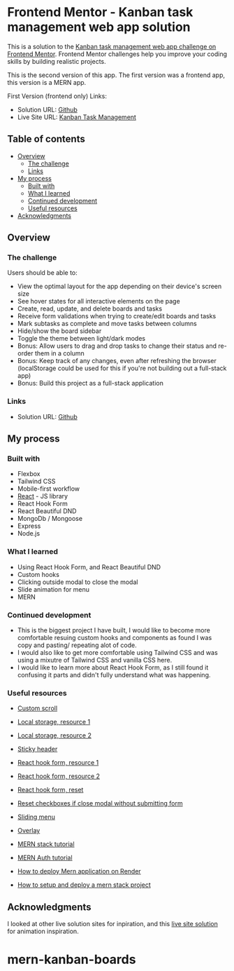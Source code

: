 # Frontend Mentor - Kanban task management web app solution

This is a solution to the [Kanban task management web app challenge on Frontend Mentor](https://www.frontendmentor.io/challenges/kanban-task-management-web-app-wgQLt-HlbB). Frontend Mentor challenges help you improve your coding skills by building realistic projects.

This is the second version of this app. The first version was a frontend app, this version is a MERN app.

First Version (frontend only) Links:
- Solution URL: [Github](https://github.com/jessabc/kanban-task-management)
- Live Site URL: [Kanban Task Management](https://kanbantaskmanagement.netlify.app)

## Table of contents

- [Overview](#overview)
  - [The challenge](#the-challenge)
  - [Links](#links)
- [My process](#my-process)
  - [Built with](#built-with)
  - [What I learned](#what-i-learned)
  - [Continued development](#continued-development)
  - [Useful resources](#useful-resources)
- [Acknowledgments](#acknowledgments)


## Overview

### The challenge

Users should be able to:

- View the optimal layout for the app depending on their device's screen size
- See hover states for all interactive elements on the page
- Create, read, update, and delete boards and tasks
- Receive form validations when trying to create/edit boards and tasks
- Mark subtasks as complete and move tasks between columns
- Hide/show the board sidebar
- Toggle the theme between light/dark modes
- Bonus: Allow users to drag and drop tasks to change their status and re-order them in a column
- Bonus: Keep track of any changes, even after refreshing the browser (localStorage could be used for this if you're not building out a full-stack app)
- Bonus: Build this project as a full-stack application


### Links

- Solution URL: [Github](https://github.com/jessabc/mern-kanban-boards)


## My process

### Built with

- Flexbox
- Tailwind CSS
- Mobile-first workflow
- [React](https://reactjs.org/) - JS library
- React Hook Form
- React Beautiful DND
- MongoDb / Mongoose
- Express
- Node.js


### What I learned

- Using React Hook Form, and React Beautiful DND
- Custom hooks
- Clicking outside modal to close the modal
- Slide animation for menu
- MERN

### Continued development

- This is the biggest project I have built, I would like to become more comfortable resuing custom hooks and components as found I was copy and pasting/ repeating alot of code.
- I would also like to get more comfortable using Tailwind CSS and was using a mixutre of Tailwind CSS and vanilla CSS here.
- I would like to learn more about React Hook Form, as I still found it confusing it parts and didn't fully understand what was happening.

### Useful resources

- [Custom scroll](https://scottspence.com/posts/change-scrollbar-color-tailwind-css) 
- [Local storage, resource 1](https://www.freecodecamp.org/news/how-to-use-localstorage-with-react-hooks-to-set-and-get-items/) 
- [Local storage, resource 2](https://upmostly.com/tutorials/how-to-add-local-storage-to-your-react-apps)
- [Sticky header](https://dev.to/cryptic022/sticky-header-and-footer-with-tailwind-2oik)
- [React hook form, resource 1](https://react-hook-form.com/api/usefieldarray/)
- [React hook form, resource 2](https://codesandbox.io/s/react-hook-form-usefieldarray-rules-iyejbp?file=/src/index.js)
- [React hook form, reset](https://www.react-hook-form.com/api/useform/reset/)
- [Reset checkboxes if close modal without submitting form ](https://codesandbox.io/s/react-hook-form-reset-v7-r7m5s)
- [Sliding menu](https://dev.to/fayaz/making-a-navigation-drawer-sliding-sidebar-with-tailwindcss-blueprint-581l)
- [Overlay](https://stackoverflow.com/questions/45607982/how-to-disable-background-when-modal-window-pops-up)

- [MERN stack tutorial](https://www.youtube.com/watch?v=98BzS5Oz5E4&list=PL4cUxeGkcC9iJ_KkrkBZWZRHVwnzLIoUE&pp=iAQB)
- [MERN Auth tutorial](https://www.youtube.com/watch?v=WsRBmwNkv3Q&list=PL4cUxeGkcC9g8OhpOZxNdhXggFz2lOuCT&pp=iAQB)
- [How to deploy Mern application on Render](https://dev.to/jolenechong/how-to-deploy-mern-application-on-rendercom-a-heroku-alternative-kim) 
- [How to setup and deploy a mern stack project](https://dev.to/kunalukey/how-to-setup-and-deploy-a-mern-stack-project-for-free-5acl )


## Acknowledgments

I looked at other live solution sites for inpiration, and this [live site solution](https://kanban-app-jay.netlify.app/) for animation inspiration.
# mern-kanban-boards
